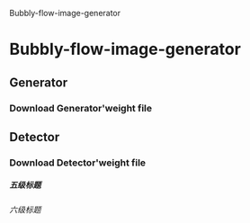 Bubbly-flow-image-generator


# Bubbly-flow-image-generator

## Generator

### Download Generator'weight file

## Detector

### Download Detector'weight file


##### 五级标题
###### 六级标题
